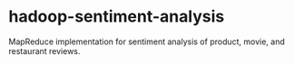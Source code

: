 # hadoop-sentiment-analysis
MapReduce implementation for sentiment analysis of product, movie, and restaurant reviews.

